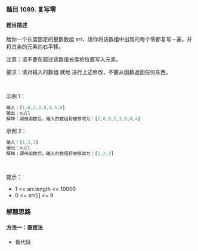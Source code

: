 ### 题目 1089. 复写零
#### 题目描述
给你一个长度固定的整数数组 arr，请你将该数组中出现的每个零都复写一遍，并将其余的元素向右平移。

注意：请不要在超过该数组长度的位置写入元素。

要求：请对输入的数组 就地 进行上述修改，不要从函数返回任何东西。

 

示例 1：

```js
输入：[1,0,2,3,0,4,5,0]
输出：null
解释：调用函数后，输入的数组将被修改为：[1,0,0,2,3,0,0,4]
```
示例 2：

```js
输入：[1,2,3]
输出：null
解释：调用函数后，输入的数组将被修改为：[1,2,3]
```
 

提示：

- 1 <= arr.length <= 10000
- 0 <= arr[i] <= 9

### 解题思路
#### 方法一：直接法
- 看代码